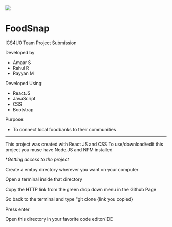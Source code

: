 <img src="https://user-images.githubusercontent.com/87737710/165318321-7a850aca-0147-4ab1-aa2e-2ff87b0f10c2.png">

# FoodSnap
 ICS4U0 Team Project Submission
 
 Developed by
 - Amaar S
 - Rahul R
 - Rayyan M

Developed Using:
- ReactJS
- JavaScript
- CSS
- Bootstrap

Purpose:
- To connect local foodbanks to their communities

____________________________________________________________________

This project was created with React JS and CSS
To use/download/edit this project you muse have Node.JS and NPM installed

**Getting access to the project*

Create a emtpy directory wherever you want on your computer    

Open a terminal inside that directory    

Copy the HTTP link from the green drop down menu in the Github Page    

Go back to the terminal and type "git clone {link you copied}    

Press enter    

Open this directory in your favorite code editor/IDE    

